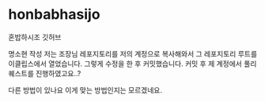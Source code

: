 # honbabhasijo
혼밥하시조 깃허브

명소현 작성
저는 조장님 레포지토리를 저의 계정으로 복사해와서 그 레포지토리 루트를 이클립스에서 열었습니다.
그렇게 수정을 한 후 커밋했습니다.
커밋 후 제 계정에서 풀리퀘스트를 진행하였고요..?

다른 방법이 있나요 이게 맞는 방법인지는 모르겠네요.

